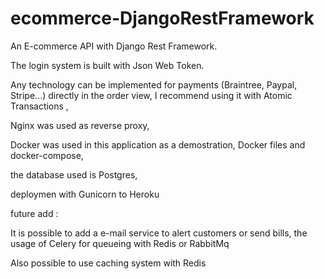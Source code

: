# ecommerce-DjangoRestFramework

An E-commerce API with Django Rest Framework.

The login system is built with Json Web Token.

Any technology can be implemented for payments (Braintree, Paypal, Stripe...) directly in the order view, I recommend using it with Atomic Transactions , 

Nginx was used as reverse proxy,

Docker was used in this application as a demostration, Docker files and docker-compose,

the database used is Postgres, 

deploymen with Gunicorn to Heroku

future add :

  It is possible to add a e-mail service to alert customers or send bills, the usage of Celery for queueing with Redis or RabbitMq

  Also possible to use caching system with Redis
